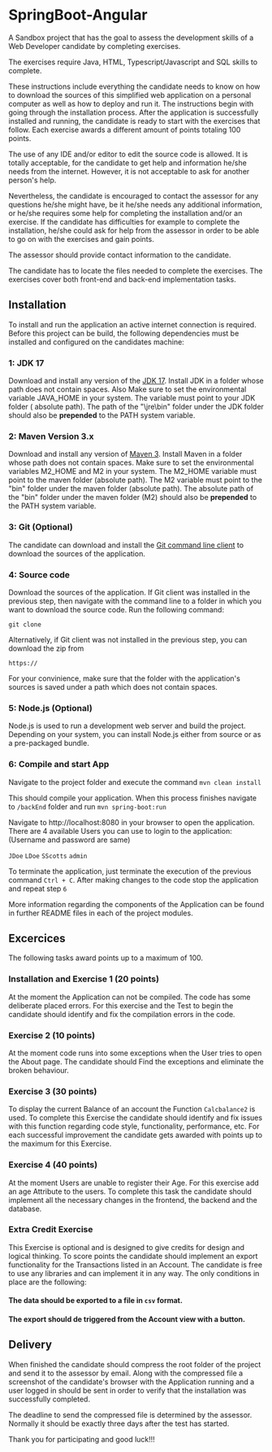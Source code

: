 # SpringBoot-Angular

A Sandbox project that has the goal to assess the development skills of a Web Developer candidate by completing
exercises.

The exercises require Java, HTML, Typescript/Javascript and SQL skills to complete.

These instructions include everything the candidate needs to know on how to download the sources of this simplified web
application on a personal computer as well as how to deploy and run it. The instructions begin with going through the
installation process. After the application is successfully installed and running, the candidate is ready to start with
the exercises that follow. Each exercise awards a different amount of points totaling 100 points.

The use of any IDE and/or editor to edit the source code is allowed. It is totally acceptable, for the candidate to get
help and information he/she needs from the internet. However, it is not acceptable to ask for another person's help.

Nevertheless, the candidate is encouraged to contact the assessor for any questions he/she might have, be it he/she
needs any additional information, or he/she requires some help for completing the installation and/or an exercise. If
the candidate has difficulties for example to complete the installation, he/she could ask for help from the assessor in
order to be able to go on with the exercises and gain points.

The assessor should provide contact information to the candidate.

The candidate has to locate the files needed to complete the exercises. The exercises cover both front-end and back-end
implementation tasks.

## Installation

To install and run the application an active internet connection is required. Before this project can be build, the
following dependencies must be installed and configured on the candidates machine:

### 1: JDK 17

Download and install any version of the [JDK 17](https://www.oracle.com/java/technologies/downloads/#jdk17-windows). Install JDK in a folder whose path does not contain spaces. Also Make sure to set the environmental variable JAVA_HOME in your system. The variable must point to your JDK folder (
absolute path). The path of the "\jre\bin" folder under the JDK folder should also be **prepended** to the PATH system
variable.

### 2: Maven Version 3.x

Download and install any version of [Maven 3](https://maven.apache.org/download.cgi). Install Maven in a folder whose path does not contain spaces. Make sure to
set the environmental variables M2_HOME and M2 in your system. The M2_HOME variable must point to the maven
folder (absolute path). The M2 variable must point to the "bin" folder under the maven folder (absolute path). The
absolute path of the "bin" folder under the maven folder (M2) should also be **prepended** to the PATH system variable.

### 3: Git (Optional)

The candidate can download and install the [Git command line client](https://git-scm.com/download/win) to download the sources of the application.

### 4: Source code

Download the sources of the application. If Git client was installed in the previous step, then navigate with the
command line to a folder in which you want to download the source code. Run the following command:

```
git clone 
```

Alternatively, if Git client was not installed in the previous step, you can download the zip from

```
https://
```

For your convinience, make sure that the folder with the application's sources is saved under a path which does not contain
spaces.

### 5: Node.js (Optional)

Node.js is used to run a development web server and build the project. Depending on your system, you can install Node.js
either from source or as a pre-packaged bundle.

### 6: Compile and start App

Navigate to the project folder and execute the command `mvn clean install`

This should compile your application. When this process finishes navigate to `/backEnd` folder and run `mvn spring-boot:run`

Navigate to http://localhost:8080 in your browser to open the application. There are 4 available Users you can use to
login to the application:
(Username and password are same)

`JDoe`
`LDoe`
`SScotts` 
`admin`

To terminate the application, just terminate the execution of the previous command `Ctrl + C`. 
After making changes to the code stop the application and repeat step `6`

More information regarding the components of the Application can be found in further README files in each of the project
modules.

## Excercices

The following tasks award points up to a maximum of 100.

### Installation and Exercise 1 (20 points)

At the moment the Application can not be compiled. The code has some deliberate placed errors. For this exercise and the
Test to begin the candidate should identify and fix the compilation errors in the code.

### Exercise 2 (10 points)

At the moment code runs into some exceptions when the User tries to open the About page. The candidate should Find
the exceptions and eliminate the broken behaviour.

### Exercise 3 (30 points)

To display the current Balance of an account the Function `Calcbalance2` is used. To complete this Exercise the
candidate should identify and fix issues with this function regarding code style, functionality, performance, etc. For
each successful improvement the candidate gets awarded with points up to the maximum for this Exercise.

### Exercise 4 (40 points)

At the moment Users are unable to register their Age. For this exercise add an age Attribute to the users. To
complete this task the candidate should implement all the necessary changes in the frontend, the backend and the
database.

### Extra Credit Exercise

This Exercise is optional and is designed to give credits for design and logical thinking. To score points the candidate
should implement an export functionality for the Transactions listed in an Account. The candidate is free to use any
libraries and can implement it in any way. The only conditions in place are the following:

#### The data should be exported to a file in `csv` format.

#### The export should de triggered from the Account view with a button.

## Delivery

When finished the candidate should compress the root folder of the project and send it to the assessor by email. Along
with the compressed file a screenshot of the candidate's browser with the Application running and a user logged in
should be sent in order to verify that the installation was successfully completed.

The deadline to send the compressed file is determined by the assessor. Normally it should be exactly three days after
the test has started.

Thank you for participating and good luck!!!
